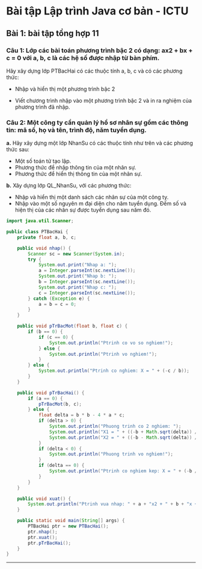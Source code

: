 # Bài tập Lập trình Java cơ bản - ICTU
## Bài 1: bài tập tổng hợp 11
### **Câu 1**: Lớp các bài toán phương trình bậc 2 có dạng: ax2 + bx + c = 0 với a, b, c là các hệ số được nhập từ bàn phím.
Hãy xây dựng lớp PTBacHai có các thuộc tính a, b, c và có các phương thức:

* Nhập và hiển thị một phương trình bậc 2

* Viết chương trình nhập vào một phương trình bậc 2 và in ra nghiệm của phương trình đã nhập.

### **Câu 2**: Một công ty cần quản lý hồ sơ nhân sự gồm các thông tin: mã số, họ và tên, trình độ, năm tuyển dụng.

  **a.** Hãy xây dựng một lớp NhanSu có các thuộc tính như trên và các phương thức sau:
     
* Một số toán tử tạo lập.
* Phương thức để nhập thông tin của một nhân sự.
* Phương thức để hiển thị thông tin của một nhân sự.

**b.** Xây dựng lớp QL_NhanSu, với các phương thức:
   
 * Nhập và hiển thị một danh sách các nhân sự của một công ty.
 * Nhập vào một số nguyên m đại diện cho năm tuyển dụng. Đếm số và hiện thị của các nhân sự được tuyển dụng sau năm đó.

``` java
import java.util.Scanner;

public class PTBacHai {
	private float a, b, c;

	public void nhap() {
		Scanner sc = new Scanner(System.in);
		try {
			System.out.print("Nhap a: ");
			a = Integer.parseInt(sc.nextLine());
			System.out.print("Nhap b: ");
			b = Integer.parseInt(sc.nextLine());
			System.out.print("Nhap c: ");
			c = Integer.parseInt(sc.nextLine());
		} catch (Exception e) {
			a = b = c = 0;
		}
	}

	public void pTrBacMot(float b, float c) {
		if (b == 0) {
			if (c == 0) {
				System.out.println("Ptrinh co vo so nghiem!");
			} else {
				System.out.println("Ptrinh vo nghiem!");
			}
		} else {
			System.out.println("Ptrinh co nghiem: X = " + (-c / b));
		}
	}

	public void pTrBacHai() {
		if (a == 0) {
			pTrBacMot(b, c);
		} else {
			float delta = b * b - 4 * a * c;
			if (delta > 0) {
				System.out.println("Phuong trinh co 2 nghiem: ");
				System.out.println("X1 = " + ((-b + Math.sqrt(delta)) / (2 * a)));
				System.out.println("X2 = " + ((-b - Math.sqrt(delta)) / (2 * a)));
			}
			if (delta < 0) {
				System.out.println("Phuong trinh vo nghiem!");
			}
			if (delta == 0) {
				System.out.println("Ptrinh co nghiem kep: X = " + (-b / (2 * a)));
			}
		}
	}

	public void xuat() {
		System.out.println("Ptrinh vua nhap: " + a + "x2 + " + b + "x + " + c + " = 0");
	}

	public static void main(String[] args) {
		PTBacHai ptr = new PTBacHai();
		ptr.nhap();
		ptr.xuat();
		ptr.pTrBacHai();
	}
}
```

 ***